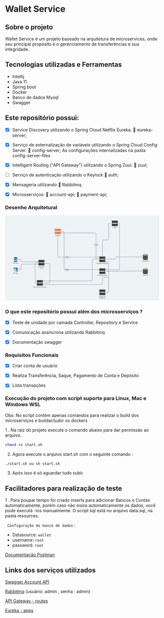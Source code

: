 # Wallet Service
## Sobre o projeto

Wallet Service é um projeto baseado na arquitetura de microservices, onde seu principal propósito é o gerenciamento de transferências e sua integridade.

## Tecnologias utilizadas e Ferramentas

- Intellij
- Java 11
- Spring boot
- Docker
- Banco de dados Mysql
- Swagger

## Este repositório possui:
- [x] Service Discovery utilizando o Spring Cloud Netflix Eureka. 📂 eureka-server;

- [x] Serviço de externalização de variáveis utilizando o Spring Cloud Config Server. 📂 config-server;
As configurações internalizadas na pasta config-server-files

- [x] Intelligent Routing ("API Gateway") utilizando o Spring Zuul. 📂 zuul;

- [ ] Serviço de autenticação utilizando o Keylock  📂 auth;

- [x] Mensageria utilizando 📂 Rabbitmq

- [x] Microsserviços: 📂 account-api; 📂 payment-api;

### Desenho Arquitetural

![](https://github.com/abraaoribeiro/wallet-service/blob/master/assets/arquitetura.png)

### O que este repositório possui além dos microsserviços ?

- [x] Teste de unidade por camada Controller, Repository e Service
- [x] Comunicação assíncrona utilizando Rabbitmq
- [x] Documentação swagger


### Requisitos Funcionais

- [x] Criar conta de usuário

- [x] Realiza Transferência, Saque, Pagamento de Conta e Depósito

- [x] Lista transações


### Execução do projeto com script suporte para Linux, Mac e Windows WSL

Obs: No script contém apenas comandos para realizar o build dos microserviços e
buildar/subir os dockers

1 . Na raiz do projeto execute o comando abaixo para dar permissão ao arquivo.

```sh
chmod +x start.sh
```
2. Agora execute o arquivo start.sh com o seguinte comando :

```sh
./start.sh ou sh start.sh
```

3. Após isso é só aguardar tudo subir.

## Facilitadores para realização de teste 

1 . Para poupar tempo foi criado inserts para adicionar Bancos e Contas automaticamente,
porém caso não insira automaticamente os dados, você pode executá -los manualmente. O script sql está no arquivo
data.sql, na pasta resources.

` Configuração do banco de dados` :

- Datasource: `wallet`
- username: `root`
- password: `root`

[Documentação Postman](https://github.com/abraaoribeiro/wallet-service/blob/master/assets/Wallet-Service.postman_collection.json)

## Links dos serviços utilizados

[Swagger Account API](http://localhost:5555/account/swagger-ui.html)

[Rabbitmq](http://localhost:15672/#/) (usuário: admin , senha : admin)

[API Gateway - routes](http://localhost:5555/actuator/routes)

[Eureka - apps](http://localhost:8761/eureka/apps)

